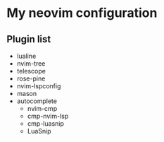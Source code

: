 # My neovim configuration

## Plugin list

- lualine
- nvim-tree
- telescope
- rose-pine
- nvim-lspconfig
- mason
- autocomplete
  - nvim-cmp
  - cmp-nvim-lsp
  - cmp-luasnip
  - LuaSnip
